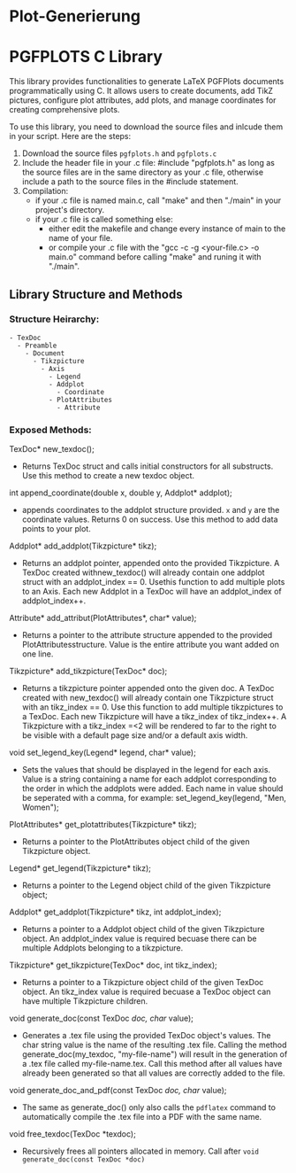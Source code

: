 # Plot-Generierung

PGFPLOTS C Library
===================

This library provides functionalities to generate LaTeX PGFPlots documents programmatically 
using C. It allows users to create documents, add TikZ pictures, configure plot attributes, 
add plots, and manage coordinates for creating comprehensive plots.

To use this library, you need to download the source files and inlcude them in your script. 
Here are the steps:

1. Download the source files `pgfplots.h` and `pgfplots.c`
2. Include the header file in your .c file:
	 #include "pgfplots.h"
    as long as the source files are in the same directory as your .c file, otherwise include a path
    to the source files in the #include statement.
3. Compilation:
    - if your .c file is named main.c, call "make" and then "./main" in your project's directory.
    - if your .c file is called something else:
        - either edit the makefile and change every instance of main to the name of your file.
        - or compile your .c file with the "gcc -c -g <your-file.c> -o main.o" command before calling "make"
            and runing it with "./main".

## Library Structure and Methods

### Structure Heirarchy:
    - TexDoc
      - Preamble
        - Document
          - Tikzpicture
		    - Axis
			  - Legend
			  - Addplot
			    - Coordinate
			  - PlotAttributes
			    - Attribute

### Exposed Methods:

TexDoc* new_texdoc();
- Returns TexDoc struct and calls initial constructors for all substructs. Use this method to create a new texdoc object.


int append_coordinate(double x, double y, Addplot* addplot);
- appends coordinates to the addplot structure provided. `x` and `y` are the coordinate values. Returns 0 on success. Use this method to add data points to your plot. 

Addplot* add_addplot(Tikzpicture* tikz);
- Returns an addplot pointer, appended onto the provided Tikzpicture. A TexDoc created withnew_texdoc() will already contain one addplot struct with an addplot_index == 0. Usethis function to add multiple plots to an Axis. Each new Addplot in a TexDoc will have an addplot_index of addplot_index++.

Attribute* add_attribut(PlotAttributes*, char* value);
- Returns a pointer to the attribute structure appended to the provided PlotAttributesstructure. Value is the entire attribute you want added on one line.

Tikzpicture* add_tikzpicture(TexDoc* doc);
- Returns a tikzpicture pointer appended onto the given doc. A TexDoc created with new_texdoc() will already contain one Tikzpicture struct with an tikz_index == 0. Use this function to add multiple tikzpictures to a TexDoc. Each new Tikzpicture will have a tikz_index of tikz_index++. A Tikzpicture with a tikz_index =<2 will be rendered to far to the right to be visible with a default page size and/or a default axis width.


void set_legend_key(Legend* legend, char* value);
- Sets the values that should be displayed in the legend for each axis. Value is a string containing a name for each addplot corresponding to the order in which the addplots were added. Each name in value should be seperated with a comma, for example:
	set_legend_key(legend, "Men, Women");


PlotAttributes* get_plotattributes(Tikzpicture* tikz);
- Returns a pointer to the PlotAttributes object child of the given Tikzpicture object.

Legend* get_legend(Tikzpicture* tikz);
- Returns a pointer to the Legend object child of the given Tikzpicture object;

Addplot* get_addplot(Tikzpicture* tikz, int addplot_index);
- Returns a pointer to a Addplot object child of the given Tikzpicture object. An addplot_index value is required becuase there can be multiple Addplots belonging to a tikzpicture. 

Tikzpicture* get_tikzpicture(TexDoc* doc, int tikz_index);
- Returns a pointer to a Tikzpicture object child of the given TexDoc object. An tikz_index value is required becuase a TexDoc object can have multiple Tikzpicture children.


void generate_doc(const TexDoc *doc, char* value);
- Generates a .tex file using the provided TexDoc object's values. The char string value is the name of the resulting .tex file. Calling the method generate_doc(my_texdoc, "my-file-name") will result in the generation of a .tex file called my-file-name.tex. Call this method after all values have already been generated so that all values are correctly added to the file.

void generate_doc_and_pdf(const TexDoc *doc, char* value);
- The same as generate_doc() only also calls the `pdflatex` command to automatically compile the .tex file into a PDF with the same name. 

void free_texdoc(TexDoc *texdoc);
- Recursively frees all pointers allocated in memory. Call after `void generate_doc(const TexDoc *doc)`



                    

